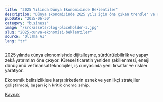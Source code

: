 ```yaml
---
title: "2025 Yılında Dünya Ekonomisinde Beklentiler"
description: "Dünya ekonomisinde 2025 yılı için öne çıkan trendler ve riskler."
pubDate: "2025-06-30"
category: "business"
image: "/src/assets/blog-placeholder-3.jpg"
slug: "2025-dunya-ekonomisi-beklentiler"
source: "Ollama AI"
lang: "tr"
---
```


2025 yılında dünya ekonomisinde dijitalleşme, sürdürülebilirlik ve yapay zekâ yatırımları öne çıkıyor. Küresel ticaretin yeniden şekillenmesi, enerji dönüşümü ve finansal teknolojiler, iş dünyasında yeni fırsatlar ve riskler yaratıyor.

Ekonomik belirsizliklere karşı şirketlerin esnek ve yenilikçi stratejiler geliştirmesi, başarı için kritik öneme sahip.

[Kaynak](https://mindversedaily.com)
